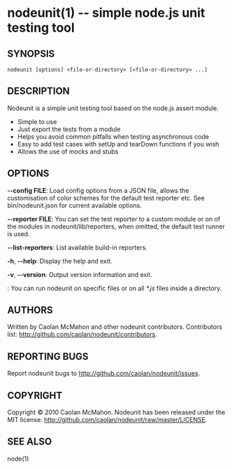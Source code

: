 nodeunit(1) -- simple node.js unit testing tool
===============================================

## SYNOPSIS

    nodeunit [options] <file-or-directory> [<file-or-directory> ...]

## DESCRIPTION

Nodeunit is a simple unit testing tool based on the node.js assert module.

* Simple to use
* Just export the tests from a module
* Helps you avoid common pitfalls when testing asynchronous code
* Easy to add test cases with setUp and tearDown functions if you wish
* Allows the use of mocks and stubs

## OPTIONS

  __--config FILE__:
      Load config options from a JSON file, allows the customisation
      of color schemes for the default test reporter etc.
      See bin/nodeunit.json for current available options.

  __--reporter FILE__:
      You can set the test reporter to a custom module or on of the modules
      in nodeunit/lib/reporters, when omitted, the default test runner is used.

  __--list-reporters__:
      List available build-in reporters.

  __-h__, __--help__:
      Display the help and exit.

  __-v__, __--version__:
      Output version information and exit.

  __<file-or-directory>__:
      You can run nodeunit on specific files or on all *\*.js* files inside
      a directory.

## AUTHORS

Written by Caolan McMahon and other nodeunit contributors.
Contributors list: <http://github.com/caolan/nodeunit/contributors>.

## REPORTING BUGS

Report nodeunit bugs to <http://github.com/caolan/nodeunit/issues>.

## COPYRIGHT

Copyright © 2010 Caolan McMahon.
Nodeunit has been released under the MIT license:
<http://github.com/caolan/nodeunit/raw/master/LICENSE>.

## SEE ALSO

node(1)